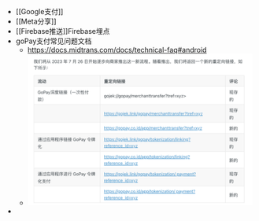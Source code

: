 - [[Google支付]]
- [[Meta分享]]
- [[Firebase推送]]Firebase埋点
- goPay支付常见问题文档
	- https://docs.midtrans.com/docs/technical-faq#android
	- ![image.png](../assets/image_1701228009131_0.png)
-